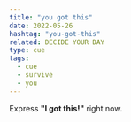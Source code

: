 ```yaml
---
title: "you got this"
date: 2022-05-26
hashtag: "you-got-this"
related: DECIDE YOUR DAY
type: cue
tags:
  - cue
  - survive
  - you
---
```


Express **"I got this!"** right now.